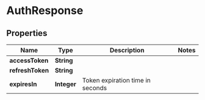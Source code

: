 

# AuthResponse

## Properties

Name | Type | Description | Notes
------------ | ------------- | ------------- | -------------
**accessToken** | **String** |  | 
**refreshToken** | **String** |  | 
**expiresIn** | **Integer** | Token expiration time in seconds | 



